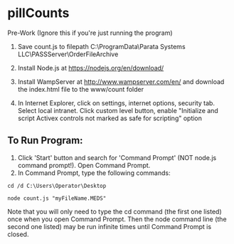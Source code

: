 # pillCounts

Pre-Work (Ignore this if you're just running the program)

1. Save count.js to filepath C:\ProgramData\Parata Systems LLC\PASSServer\OrderFileArchive

2. Install Node.js at https://nodejs.org/en/download/

3. Install WampServer at http://www.wampserver.com/en/ and download the index.html file to the www/count folder

4. In Internet Explorer, click on settings, internet options, security tab. Select local intranet. Click custom level button, enable "Initialize and script Activex controls not marked as safe for scripting" option


## To Run Program:
1. Click 'Start' button and search for 'Command Prompt' (NOT node.js command prompt!). Open Command Prompt.
2. In Command Prompt, type the following commands:

```
cd /d C:\Users\Operator\Desktop

node count.js "myFileName.MEDS"
```

Note that you will only need to type the cd command (the first one listed) once when you open Command Prompt. Then the node command line (the second one listed) may be run infinite times until Command Prompt is closed.
